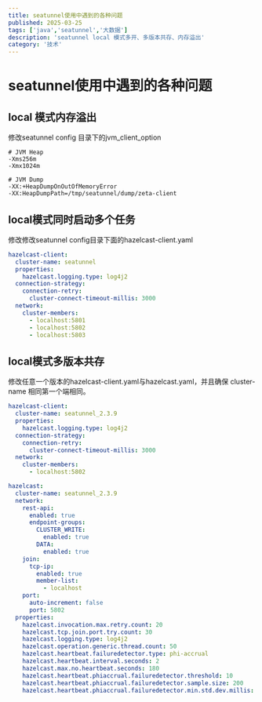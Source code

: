 ```yaml
---
title: seatunnel使用中遇到的各种问题
published: 2025-03-25
tags: ['java','seatunnel','大数据']
description: 'seatunnel local 模式多开、多版本共存、内存溢出'
category: '技术'
---
```


# seatunnel使用中遇到的各种问题

## local 模式内存溢出

修改seatunnel config 目录下的jvm_client_option

```text
# JVM Heap
-Xms256m
-Xmx1024m

# JVM Dump
-XX:+HeapDumpOnOutOfMemoryError
-XX:HeapDumpPath=/tmp/seatunnel/dump/zeta-client
```

## local模式同时启动多个任务

修改修改seatunnel config目录下面的hazelcast-client.yaml

```yaml
hazelcast-client:
  cluster-name: seatunnel
  properties:
    hazelcast.logging.type: log4j2
  connection-strategy:
    connection-retry:
      cluster-connect-timeout-millis: 3000
  network:
    cluster-members:
      - localhost:5801
      - localhost:5802
      - localhost:5803
```

## local模式多版本共存

修改任意一个版本的hazelcast-client.yaml与hazelcast.yaml，并且确保 cluster-name 相同第一个端相同。

```yaml
hazelcast-client:
  cluster-name: seatunnel_2.3.9
  properties:
    hazelcast.logging.type: log4j2
  connection-strategy:
    connection-retry:
      cluster-connect-timeout-millis: 3000
  network:
    cluster-members:
      - localhost:5802
```

```yaml
hazelcast:
  cluster-name: seatunnel_2.3.9
  network:
    rest-api:
      enabled: true
      endpoint-groups:
        CLUSTER_WRITE:
          enabled: true
        DATA:
          enabled: true
    join:
      tcp-ip:
        enabled: true
        member-list:
          - localhost
    port:
      auto-increment: false
      port: 5802
  properties:
    hazelcast.invocation.max.retry.count: 20
    hazelcast.tcp.join.port.try.count: 30
    hazelcast.logging.type: log4j2
    hazelcast.operation.generic.thread.count: 50
    hazelcast.heartbeat.failuredetector.type: phi-accrual
    hazelcast.heartbeat.interval.seconds: 2
    hazelcast.max.no.heartbeat.seconds: 180
    hazelcast.heartbeat.phiaccrual.failuredetector.threshold: 10
    hazelcast.heartbeat.phiaccrual.failuredetector.sample.size: 200
    hazelcast.heartbeat.phiaccrual.failuredetector.min.std.dev.millis: 100
```

